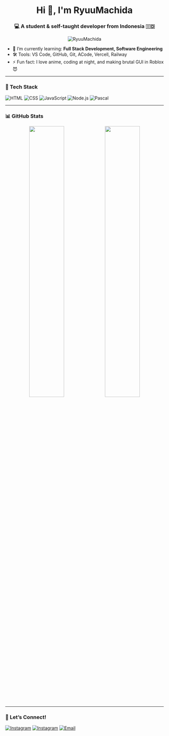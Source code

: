 <h1 align="center">Hi 👋, I'm RyuuMachida</h1>
<h3 align="center">💻 A student & self-taught developer from Indonesia 🇮🇩</h3>

<p align="center">
  <img src="https://komarev.com/ghpvc/?username=RyuuMachida&label=Profile%20views&color=0e75b6&style=flat" alt="RyuuMachida" />
</p>

- 🌱 I’m currently learning: **Full Stack Development, Software Engineering**
- 🛠️ Tools: VS Code, GitHub, Git, ACode, Vercell, Railway
- ⚡ Fun fact: I love anime, coding at night, and making brutal GUI in Roblox 😈

---

### 🚀 Tech Stack

![HTML](https://img.shields.io/badge/-HTML-E34F26?style=for-the-badge&logo=html5)
![CSS](https://img.shields.io/badge/-CSS-1572B6?style=for-the-badge&logo=css3)
![JavaScript](https://img.shields.io/badge/-JavaScript-F7DF1E?style=for-the-badge&logo=javascript)
![Node.js](https://img.shields.io/badge/-Node.js-339933?style=for-the-badge&logo=node.js)
![Pascal](https://img.shields.io/badge/-Pascal-512BD4?style=for-the-badge&logo=delphi)

---

### 📊 GitHub Stats

<p align="center">
  <img src="https://github-readme-stats.vercel.app/api?username=RyuuMachida&show_icons=true&theme=radical" width="47%" />
  <img src="https://github-readme-stats.vercel.app/api/top-langs/?username=RyuuMachida&layout=compact&theme=radical" width="47%" />
</p>

---

### 🔗 Let’s Connect!
[![Instagram](https://img.shields.io/badge/-@rilss_ear1-purple?style=flat&logo=instagram&logoColor=white)](https://instagram.com/@rilss_ear1)
[![Instagram](https://img.shields.io/badge/-@rilss_ear1-purple?style=flat&logo=tiktok&logoColor=white)](https://tiktok.com/@rilss_ear1)
[![Email](https://img.shields.io/badge/-Email-red?style=flat&logo=gmail&logoColor=white)](mailto:arielenvan@gmail.com)
